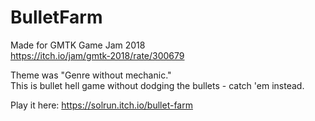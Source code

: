 # BulletFarm
Made for GMTK Game Jam 2018  
https://itch.io/jam/gmtk-2018/rate/300679

Theme was "Genre without mechanic."  
This is bullet hell game without dodging the bullets - catch 'em instead.

Play it here:
https://solrun.itch.io/bullet-farm
